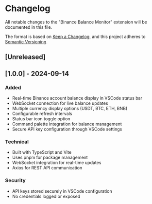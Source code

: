 # Changelog

All notable changes to the "Binance Balance Monitor" extension will be documented in this file.

The format is based on [Keep a Changelog](https://keepachangelog.com/en/1.0.0/),
and this project adheres to [Semantic Versioning](https://semver.org/spec/v2.0.0.html).

## [Unreleased]

## [1.0.0] - 2024-09-14

### Added
- Real-time Binance account balance display in VSCode status bar
- WebSocket connection for live balance updates
- Multiple currency display options (USDT, BTC, ETH, BNB)
- Configurable refresh intervals
- Status bar icon toggle option
- Command palette integration for balance management
- Secure API key configuration through VSCode settings

### Technical
- Built with TypeScript and Vite
- Uses pnpm for package management
- WebSocket integration for real-time updates
- Axios for REST API communication

### Security
- API keys stored securely in VSCode configuration
- No credentials logged or exposed